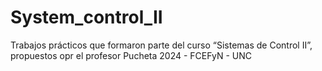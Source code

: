 # System_control_II

Trabajos prácticos que formaron parte del curso “Sistemas de Control II”, propuestos opr el profesor Pucheta  2024 - FCEFyN - UNC 


